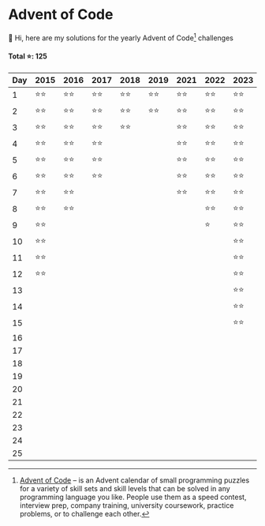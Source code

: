 # Advent of Code

👋 Hi, here are my solutions for the yearly Advent of Code[^aoc] challenges

#### Total ⭐️: 125

| Day | 2015   | 2016   | 2017   | 2018   | 2019   | 2021   | 2022   | 2023   | 2024   |
| --- | ------ | ------ | ------ | ------ | ------ | ------ | ------ | ------ | ------ |
| 1   | ⭐️⭐️ | ⭐️⭐️ | ⭐️⭐️ | ⭐️⭐️ | ⭐️⭐️ | ⭐️⭐️ | ⭐️⭐️ | ⭐️⭐️ | ⭐️⭐️ |
| 2   | ⭐️⭐️ | ⭐️⭐️ | ⭐️⭐️ | ⭐️⭐️ | ⭐️⭐️ | ⭐️⭐️ | ⭐️⭐️ | ⭐️⭐️ | |
| 3   | ⭐️⭐️ | ⭐️⭐️ | ⭐️⭐️ | ⭐️⭐️ |        | ⭐️⭐️ | ⭐️⭐️ | ⭐️⭐️ | |
| 4   | ⭐️⭐️ | ⭐️⭐️ | ⭐️⭐️ |        |        | ⭐️⭐️ | ⭐️⭐️ | ⭐️⭐️ | |
| 5   | ⭐️⭐️ | ⭐️⭐️ | ⭐️⭐️ |        |        | ⭐️⭐️ | ⭐️⭐️ | ⭐️⭐️ | |
| 6   | ⭐️⭐️ | ⭐️⭐️ | ⭐️⭐️ |        |        | ⭐️⭐️ | ⭐️⭐️ | ⭐️⭐️ | |
| 7   | ⭐️⭐️ | ⭐️⭐️ |        |        |        | ⭐️⭐️ | ⭐️⭐️ | ⭐️⭐️ | |
| 8   | ⭐️⭐️ | ⭐️⭐️ |        |        |        |        | ⭐️⭐️ | ⭐️⭐️ | |
| 9   | ⭐️⭐️ |        |        |        |        |        | ⭐️    | ⭐️⭐️ | |
| 10  | ⭐️⭐️ |        |        |        |        |        |        | ⭐️⭐️ | |
| 11  | ⭐️⭐️ |        |        |        |        |        |        | ⭐️⭐️ | |
| 12  | ⭐️⭐️ |        |        |        |        |        |        | ⭐️⭐️ | |
| 13  |        |        |        |        |        |        |        | ⭐️⭐️ | |
| 14  |        |        |        |        |        |        |        | ⭐️⭐️ | |
| 15  |        |        |        |        |        |        |        | ⭐️⭐️ | |
| 16  |        |        |        |        |        |        |        |        | |
| 17  |        |        |        |        |        |        |        |        | |
| 18  |        |        |        |        |        |        |        |        | |
| 19  |        |        |        |        |        |        |        |        | |
| 20  |        |        |        |        |        |        |        |        | |
| 21  |        |        |        |        |        |        |        |        | |
| 22  |        |        |        |        |        |        |        |        | |
| 23  |        |        |        |        |        |        |        |        | |
| 24  |        |        |        |        |        |        |        |        | |
| 25  |        |        |        |        |        |        |        |        | |

[^aoc]: [Advent of Code][aoc] – is an Advent calendar of small programming puzzles for a variety of skill sets and skill levels that can be solved in any programming language you like. People use them as a speed contest, interview prep, company training, university coursework, practice problems, or to challenge each other.

[aoc]: https://adventofcode.com
